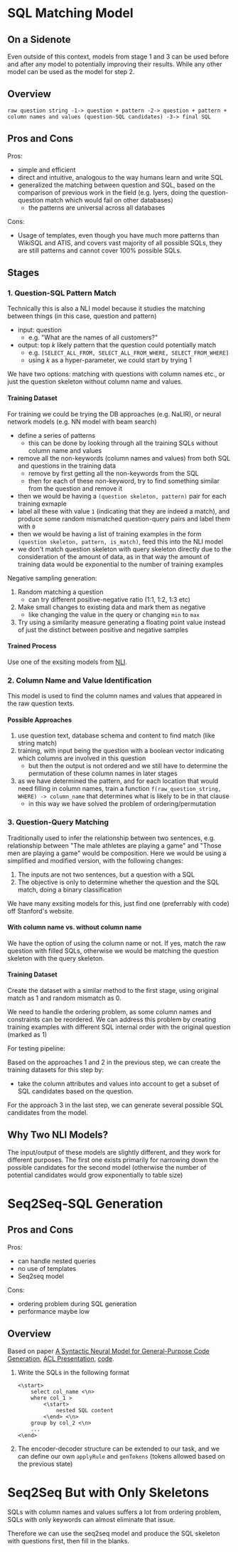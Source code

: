 # SQL Matching Model

## On a Sidenote

Even outside of this context, models from stage 1 and 3 can be used before and after any model to potentially improving their results. While any other model can be used as the model for step 2.

## Overview

```
raw question string -1-> question + pattern -2-> question + pattern + column names and values (question-SQL candidates) -3-> final SQL
```

## Pros and Cons

Pros:

- simple and efficient
- direct and intuitive, analogous to the way humans learn and write SQL
- generalized the matching between question and SQL, based on the comparison of previous work in the field (e.g. Iyers, doing the question-question match which would fail on other databases)
    - the patterns are universal across all databases

Cons:

- Usage of templates, even though you have much more patterns than WikiSQL and ATIS, and covers vast majority of all possible SQLs, they are still patterns and cannot cover 100% possible SQLs.

## Stages

### 1. Question-SQL Pattern Match

Technically this is also a NLI model because it studies the matching between things (in this case, question and pattern)

- input: question
    - e.g. "What are the names of all customers?"
- output: top $k$ likely pattern that the question could potentially match
    - e.g. `[SELECT_ALL_FROM, SELECT_ALL_FROM_WHERE, SELECT_FROM_WHERE]`
    - using $k$ as a hyper-parameter, we could start by trying $1$

We have two options: matching with questions with column names etc., or just the question skeleton without column name and values.

#### Training Dataset

For training we could be trying the DB approaches (e.g. NaLIR), or neural network models (e.g. NN model with beam search)

- define a series of patterns
    - this can be done by looking through all the training SQLs without column name and values
- remove all the non-keywords (column names and values) from both SQL and questions in the training data
    - remove by first getting all the non-keywords from the SQL
    - then for each of these non-keyword, try to find something similar from the question and remove it
- then we would be having a `(question skeleton, pattern)` pair for each training exmaple
- label all these with value `1` (indicating that they are indeed a match), and produce some random mismatched question-query pairs and label them with `0`
- then we would be having a list of training examples in the form `(question skeleton, pattern, is_match)`, feed this into the NLI model
- we don't match question skeleton with query skeleton directly due to the consideration of the amount of data, as in that way the amount of training data would be exponential to the number of training examples

Negative sampling generation:

1. Random matching a question
    - can try different positive-negative ratio (1:1, 1:2, 1:3 etc)
2. Make small changes to existing data and mark them as negative
    - like changing the value in the query or changing `min` to `max`
3. Try using a similarity measure generating a floating point value instead of just the distinct between positive and negative samples

#### Trained Process

Use one of the exsiting models from [NLI](https://nlp.stanford.edu/projects/snli/).

### 2. Column Name and Value Identification

This model is used to find the column names and values that appeared in the raw question texts.

#### Possible Approaches

1. use question text, database schema and content to find match (like string match)
2. training, with input being the question with a boolean vector indicating which columns are involved in this question
    - but then the output is not ordered and we still have to determine the permutation of these column names in later stages
3. as we have determined the pattern, and for each location that would need filling in column names, train a function `f(raw_question_string, WHERE) -> column_name` that determines what is likely to be in that clause
    - in this way we have solved the problem of ordering/permutation


### 3. Question-Query Matching

Traditionally used to infer the relationship between two sentences, e.g. relationship between "The male athletes are playing a game" and "Those men are playing a game" would be composition. Here we would be using a simplified and modified version, with the following changes:

1. The inputs are not two sentences, but a question with a SQL
2. The objective is only to determine whether the question and the SQL match, doing a binary classification

We have many exsiting models for this, just find one (preferrably with code) off Stanford's website.

#### With column name vs. without column name

We have the option of using the column name or not. If yes, match the raw question with filled SQLs, otherwise we would be matching the question skeleton with the query skeleton.

#### Training Dataset

Create the dataset with a similar method to the first stage, using original match as 1 and random mismatch as 0.

We need to handle the ordering problem, as some column names and constraints can be reordered. We can address this problem by creating training examples with different SQL internal order with the original question (marked as 1)

For testing pipeline:

Based on the approaches 1 and 2 in the previous step, we can create the training datasets for this step by:

- take the column attributes and values into account to get a subset of SQL candidates based on the question.

For the approach 3 in the last step, we can generate several possible SQL candidates from the model.

## Why Two NLI Models?

The input/output of these models are slightly different, and they work for different purposes. The first one exists primarily for narrowing down the possible candidates for the second model (otherwise the number of potential candidates would grow exponentially to table size)

# Seq2Seq-SQL Generation

## Pros and Cons

Pros:

- can handle nested queries
- no use of templates
- Seq2seq model

Cons:

- ordering problem during SQL generation
- performance maybe low

## Overview

Based on paper [A Syntactic Neural Model for General-Purpose Code Generation](https://arxiv.org/abs/1704.01696), [ACL Presentation](https://vimeo.com/234954608), [code](https://github.com/pcyin/NL2code).

1. Write the SQLs in the following format

    ```
    <\start>
        select col_name <\n>
        where col_1 >
            <\start>
                nested SQL content
            <\end> <\n>
        group by col_2 <\n>
        ...
    <\end>
    ```

2. The encoder-decoder structure can be extended to our task, and we can define our own `applyRule` and `genTokens` (tokens allowed based on the previous state)

# Seq2Seq But with Only Skeletons

SQLs with column names and values suffers a lot from ordering problem, SQLs with only keywords can almost eliminate that issue.

Therefore we can use the seq2seq model and produce the SQL skeleton with questions first, then fill in the blanks.
